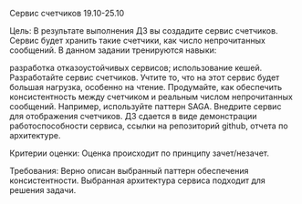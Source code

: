 Сервис счетчиков
19.10-25.10

Цель:
В результате выполнения ДЗ вы создадите сервис счетчиков. Сервис будет хранить такие счетчики, как число непрочитанных сообщений. В данном задании тренируются навыки:

разработка отказоустойчивых сервисов;
использование кешей.
Разработайте сервис счетчиков.
Учтите то, что на этот сервис будет большая нагрузка, особенно на чтение.
Продумайте, как обеспечить консистентность между счетчиком и реальным числом непрочитанных сообщений. Например, используйте паттерн SAGA.
Внедрите сервис для отображения счетчиков.
ДЗ сдается в виде демонстрации работоспособности сервиса, ссылки на репозиторий github, отчета по архитектуре.

Критерии оценки:
Оценка происходит по принципу зачет/незачет.

Требования: Верно описан выбранный паттерн обеспечения консистентности. Выбранная архитектура сервиса подходит для решения задачи.
